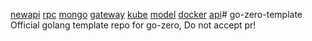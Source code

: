 [newapi](..%2F..%2FDownloads%2F1.5.4%2Fnewapi)
[rpc](..%2F..%2FDownloads%2F1.5.4%2Frpc)
[mongo](..%2F..%2FDownloads%2F1.5.4%2Fmongo)
[gateway](..%2F..%2FDownloads%2F1.5.4%2Fgateway)
[kube](..%2F..%2FDownloads%2F1.5.4%2Fkube)
[model](..%2F..%2FDownloads%2F1.5.4%2Fmodel)
[docker](..%2F..%2FDownloads%2F1.5.4%2Fdocker)
[api](..%2F..%2FDownloads%2F1.5.4%2Fapi)# go-zero-template
Official golang template repo for go-zero, Do not accept pr!